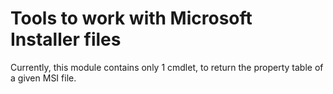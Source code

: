 # Tools to work with Microsoft Installer files

Currently, this module contains only 1 cmdlet, to return the property table of a given MSI file.